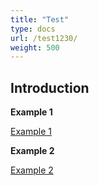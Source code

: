 ```yaml
---
title: "Test"
type: docs
url: /test1230/
weight: 500
---
```


## **Introduction**

**Example 1**

[Example 1](https://github.com/aspose-slides-cloud/aspose-slides-cloud-dotnet/blob/master/Aspose.Slides.Cloud.Sdk.Tests/UseCases/SlideTest.cs)

**Example 2**

[Example 2](https://github.com/aspose-slides-cloud/aspose-slides-cloud-dotnet/blob/master/Aspose.Slides.Cloud.Sdk.Tests/UseCases/SlideTest.cs#L37-L43)
